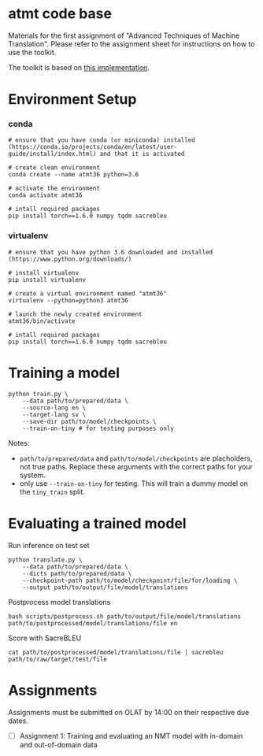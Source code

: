 # atmt code base
Materials for the first assignment of "Advanced Techniques of Machine Translation".
Please refer to the assignment sheet for instructions on how to use the toolkit.

The toolkit is based on [this implementation](https://github.com/demelin/nmt_toolkit).

# Environment Setup

### conda

```
# ensure that you have conda (or miniconda) installed (https://conda.io/projects/conda/en/latest/user-guide/install/index.html) and that it is activated

# create clean environment
conda create --name atmt36 python=3.6

# activate the environment
conda activate atmt36

# intall required packages
pip install torch==1.6.0 numpy tqdm sacrebleu
```

### virtualenv

```
# ensure that you have python 3.6 downloaded and installed (https://www.python.org/downloads/)

# install virtualenv
pip install virtualenv

# create a virtual environment named "atmt36"
virtualenv --python=python3 atmt36

# launch the newly created environment
atmt36/bin/activate

# intall required packages
pip install torch==1.6.0 numpy tqdm sacrebleu
```

<!-- # Data Preprocessing

```
# normalise, tokenize and truecase data
bash scripts/extract_splits.sh ../infopankki_raw data/en-sv/infopankki/raw

# binarize data for model training
bash scripts/run_preprocessing.sh data/en-sv/infopankki/raw/
``` -->

# Training a model

```
python train.py \
    --data path/to/prepared/data \
    --source-lang en \
    --target-lang sv \
    --save-dir path/to/model/checkpoints \
    --train-on-tiny # for testing purposes only
```

Notes:
- `path/to/prepared/data` and `path/to/model/checkpoints`
  are placholders, not true paths. Replace these arguments with the correct paths
  for your system.
- only use `--train-on-tiny` for testing. This will train a
dummy model on the `tiny_train` split.

# Evaluating a trained model

Run inference on test set
```
python translate.py \
    --data path/to/prepared/data \
    --dicts path/to/prepared/data \
    --checkpoint-path path/to/model/checkpoint/file/for/loading \
    --output path/to/output/file/model/translations
```

Postprocess model translations
```
bash scripts/postprocess.sh path/to/output/file/model/translations path/to/postprocessed/model/translations/file en
```

Score with SacreBLEU
```
cat path/to/postprocessed/model/translations/file | sacrebleu path/to/raw/target/test/file
```

# Assignments

Assignments must be submitted on OLAT by 14:00 on their respective
due dates.

- [ ] Assignment 1: Training and evaluating an NMT model
  with in-domain and out-of-domain data

